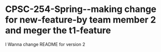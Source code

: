 # CPSC-254-Spring--making change for new-feature-by team member 2 and meger the t1-feature
I Wanna change README for version 2


